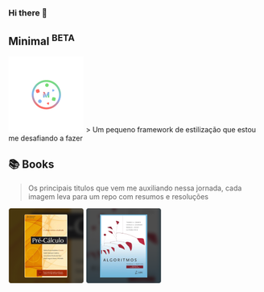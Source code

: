 ### Hi there 👋

## Minimal <sup>BETA</sup>
<img height="150px" src="https://github.com/vic-reis/Minima/blob/main/logo.png?raw=true" />
> Um pequeno framework de estilização que estou me desafiando a fazer

## 📚 Books

> Os principais titulos que vem me auxiliando nessa jornada, cada imagem leva para um repo com resumos e resoluções

<img height="150px" src="https://github.com/vic-reis/books/blob/main/pre-calculo/pre-calculo_valeria-medeiros.png?raw=true" /> <img height="150px" src="https://github.com/vic-reis/books/blob/main/algoritmos/algoritmos_thomas-cormen.png" />



<!--
**vic-reis/vic-reis** is a ✨ _special_ ✨ repository because its `README.md` (this file) appears on your GitHub profile.

Here are some ideas to get you started:

- 🔭 I’m currently working on ...
- 🌱 I’m currently learning ...
- 👯 I’m looking to collaborate on ...
- 🤔 I’m looking for help with ...
- 💬 Ask me about ...
- 📫 How to reach me: ...
- 😄 Pronouns: ...
- ⚡ Fun fact: ...
-->
